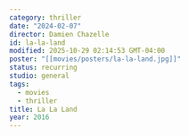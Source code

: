 ```yaml
---
category: thriller
date: "2024-02-07"
director: Damien Chazelle
id: la-la-land
modified: 2025-10-29 02:14:53 GMT-04:00
poster: "[[movies/posters/la-la-land.jpg]]"
status: recurring
studio: general
tags:
  - movies
  - thriller
title: La La Land
year: 2016
---
```


